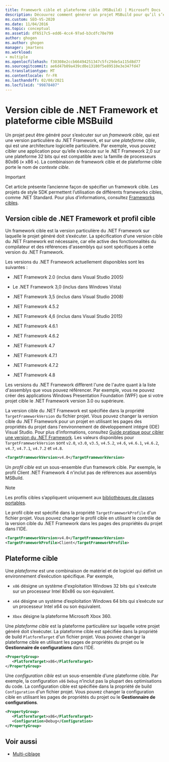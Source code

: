 ```yaml
---
title: Framework cible et plateforme cible (MSBuild) | Microsoft Docs
description: Découvrez comment générer un projet MSBuild pour qu’il s’exécute sur une version cible de .NET Framework, ainsi qu’une plateforme ou une architecture logicielle cible.
ms.custom: SEO-VS-2020
ms.date: 11/04/2016
ms.topic: conceptual
ms.assetid: df6517c5-edd6-4cc4-97ad-b3cdfc78e799
author: ghogen
ms.author: ghogen
manager: jmartens
ms.workload:
- multiple
ms.openlocfilehash: f30308e2ccb66494251347c5fc29de5a115d8d77
ms.sourcegitcommit: ae6d47b09a439cd0e13180f5e89510e3e347fd47
ms.translationtype: MT
ms.contentlocale: fr-FR
ms.lasthandoff: 02/08/2021
ms.locfileid: "99878407"
---
```

# <a name="msbuild-target-framework-and-target-platform"></a>Version cible de .NET Framework et plateforme cible MSBuild

Un projet peut être généré pour s’exécuter sur un *framework cible*, qui est une version particulière du .NET Framework, et sur une *plateforme cible*, qui est une architecture logicielle particulière.  Par exemple, vous pouvez cibler une application pour qu’elle s’exécute sur le .NET Framework 2,0 sur une plateforme 32 bits qui est compatible avec la famille de processeurs 80x86 (« x86 »). La combinaison de framework cible et de plateforme cible porte le nom de *contexte cible*.

> [!IMPORTANT]
> Cet article présente l’ancienne façon de spécifier un framework cible. Les projets de style SDK permettent l’utilisation de différents frameworks cibles, comme .NET Standard. Pour plus d’informations, consultez [Frameworks cibles](/dotnet/standard/frameworks).

## <a name="target-framework-and-profile"></a>Version cible de .NET Framework et profil cible

 Un framework cible est la version particulière du .NET Framework sur laquelle le projet généré doit s’exécuter. La spécification d'une version cible du .NET Framework est nécessaire, car elle active des fonctionnalités du compilateur et des références d'assemblys qui sont spécifiques à cette version du .NET Framework.

 Les versions du .NET Framework actuellement disponibles sont les suivantes :

- .NET Framework 2.0 (inclus dans Visual Studio 2005)

- Le .NET Framework 3,0 (inclus dans Windows Vista)

- .NET Framework 3,5 (inclus dans Visual Studio 2008)

- .NET Framework 4.5.2

- .NET Framework 4,6 (inclus dans Visual Studio 2015)

- .NET Framework 4.6.1

- .NET Framework 4.6.2

- .NET Framework 4.7

- .NET Framework 4.7.1

- .NET Framework 4.7.2

- .NET Framework 4.8

Les versions du .NET Framework diffèrent l'une de l'autre quant à la liste d'assemblys que vous pouvez référencer. Par exemple, vous ne pouvez créer des applications Windows Presentation Foundation (WPF) que si votre projet cible le .NET Framework version 3.0 ou supérieure.

La version cible du .NET Framework est spécifiée dans la propriété `TargetFrameworkVersion` du fichier projet. Vous pouvez changer la version cible du .NET Framework pour un projet en utilisant les pages des propriétés du projet dans l'environnement de développement intégré (IDE) Visual Studio. Pour plus d’informations, consultez [Guide pratique pour cibler une version du .NET Framework](../ide/visual-studio-multi-targeting-overview.md). Les valeurs disponibles pour `TargetFrameworkVersion` sont `v2.0`, `v3.0`, `v3.5`, `v4.5.2`, `v4.6`, `v4.6.1`, `v4.6.2`, `v4.7`, `v4.7.1`, `v4.7.2` et `v4.8`.

```xml
<TargetFrameworkVersion>v4.0</TargetFrameworkVersion>
```

 Un *profil cible* est un sous-ensemble d’un framework cible. Par exemple, le profil Client .NET Framework 4 n'inclut pas de références aux assemblys MSBuild.

 > [!NOTE]
 > Les profils cibles s’appliquent uniquement aux [bibliothèques de classes portables](/dotnet/standard/cross-platform/cross-platform-development-with-the-portable-class-library).

 Le profil cible est spécifié dans la propriété `TargetFrameworkProfile` d'un fichier projet. Vous pouvez changer le profil cible en utilisant le contrôle de la version cible du .NET Framework dans les pages des propriétés du projet dans l'IDE.

```xml
<TargetFrameworkVersion>v4.0</TargetFrameworkVersion>
<TargetFrameworkProfile>Client</TargetFrameworkProfile>
```

## <a name="target-platform"></a>Plateforme cible

 Une *plateforme* est une combinaison de matériel et de logiciel qui définit un environnement d’exécution spécifique. Par exemple,

- `x86` désigne un système d'exploitation Windows 32 bits qui s'exécute sur un processeur Intel 80x86 ou son équivalent.

- `x64` désigne un système d’exploitation Windows 64 bits qui s’exécute sur un processeur Intel x64 ou son équivalent.

- `Xbox` désigne la plateforme Microsoft Xbox 360.

Une *plateforme cible* est la plateforme particulière sur laquelle votre projet généré doit s’exécuter. La plateforme cible est spécifiée dans la propriété de build `PlatformTarget` d'un fichier projet. Vous pouvez changer la plateforme cible en utilisant les pages de propriétés du projet ou le **Gestionnaire de configurations** dans l’IDE.

```xml
<PropertyGroup>
   <PlatformTarget>x86</PlatformTarget>
</PropertyGroup>

```

Une *configuration cible* est un sous-ensemble d’une plateforme cible. Par exemple, la configuration `x86` `Debug` n’inclut pas la plupart des optimisations du code. La configuration cible est spécifiée dans la propriété de build `Configuration` d'un fichier projet. Vous pouvez changer la configuration cible en utilisant les pages de propriétés du projet ou le **Gestionnaire de configurations**.

```xml
<PropertyGroup>
   <PlatformTarget>x86</PlatformTarget>
   <Configuration>Debug</Configuration>
</PropertyGroup>

```

## <a name="see-also"></a>Voir aussi

- [Multi-ciblage](../msbuild/msbuild-multitargeting-overview.md)
